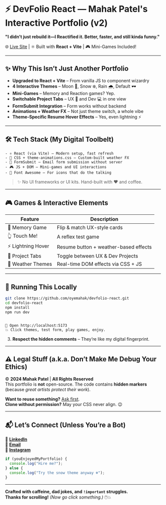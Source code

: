 # ⚡️ DevFolio React — Mahak Patel's Interactive Portfolio (v2)

**"I didn’t just rebuild it—I Reactified it. Better, faster, and still kinda funny."**

🌐 [Live Site](https://your-deployment-url.com) | ⚛️ Built with **React + Vite** | 🎮 Mini-Games Included!

---

## ✨ Why This Isn’t Just Another Portfolio

- **Upgraded to React + Vite** – From vanilla JS to component wizardry  
- **4 Interactive Themes** – Moon 🌙, Snow ❄️, Rain 🌧️, Default 🕶️  
- **Mini-Games** – Memory and Reaction games? Yep.  
- **Switchable Project Tabs** – UX 🧠 and Dev 💻 in one view  
- **FormSubmit Integration** – Form works without backend  
- **Animations + Weather FX** – Not just theme switch, a whole vibe  
- **Theme-Specific Resume Hover Effects** – Yes, even lightning ⚡

---

## 🛠️ Tech Stack (My Digital Toolbelt)


```
- ⚛️ React (via Vite) – Modern setup, fast refresh
- 🎨 CSS + theme-animations.css – Custom-built weather FX
- 📧 FormSubmit – Email form submission without server
- 🎮 JS + DOM – Mini-games and UI interactions
- 🚀 Font Awesome – For icons that do the talking
```


> ✨ No UI frameworks or UI kits. Hand-built with ❤️ and coffee.

---

## 🎮 Games & Interactive Elements

| Feature | Description |
|--------|-------------|
| 🎯 Memory Game | Flip & match UX-style cards |
| 👆 Touch Me! | A reflex test game |
| ⚡ Lightning Hover | Resume button + weather-based effects |
| 💫 Project Tabs | Toggle between UX & Dev Projects |
| 🌈 Weather Themes | Real-time DOM effects via CSS + JS |

---

## 🚀 Running This Locally

```bash
git clone https://github.com/oyemahak/devfolio-react.git
cd devfolio-react
npm install
npm run dev
```

```

🧪 Open http://localhost:5173
💥 Click themes, test form, play games, enjoy.

```
3. **Respect the hidden comments** – They’re like my digital fingerprint.  

---

## **⚠️ Legal Stuff (a.k.a. Don’t Make Me Debug Your Ethics)**  

© **2024 Mahak Patel** | **All Rights Reserved**  
This portfolio is **not** open-source. The code contains **hidden markers** (because *great artists protect their work*).  

**Want to reuse something?** [Ask first](mailto:mahakpateluiux@gmail.com).  
**Clone without permission?** May your CSS never align. 😉  

---

## **📬 Let’s Connect (Unless You’re a Bot)**  

🔗 [**LinkedIn**](https://www.linkedin.com/in/mahak-patel-167640150)  
📧 [**Email**](mailto:mahakpateluiux@gmail.com)  
📸 [**Instagram**](https://www.instagram.com/oyemahak)

```javascript
if (youEnjoyedMyPortfolio) {
  console.log("Hire me?");
} else {
  console.log("Try the snow theme anyway ❄️");
}
```

---

**Crafted with caffeine, dad jokes, and `!important` struggles.**  
**Thanks for scrolling!** *(Now go click something.)* 🖱️💥